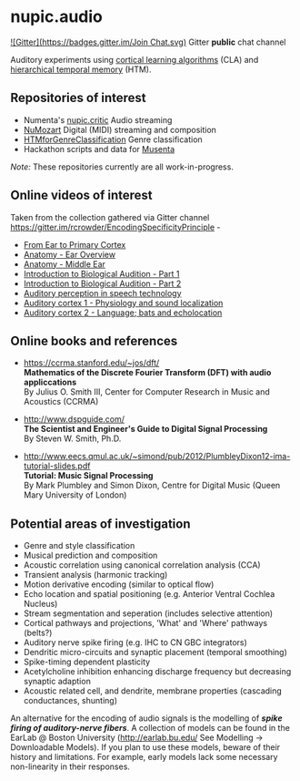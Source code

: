 # nupic.audio

[![Gitter](https://badges.gitter.im/Join Chat.svg)](https://gitter.im/nupic-community/nupic.audio?utm_source=badge&utm_medium=badge&utm_campaign=pr-badge) Gitter __public__ chat channel

Auditory experiments using [cortical learning algorithms](https://scholar.google.co.uk/scholar?q=cortical+learning+algorithms&hl=en&as_sdt=0&as_vis=1&oi=scholart&sa=X&ei=fYM6VZHVMIfqaIPcgNAI&ved=0CB4QgQMwAA) (CLA) and [hierarchical temporal memory](https://scholar.google.co.uk/scholar?q=hierarchical+temporal+memory&hl=en&as_sdt=0&as_vis=1&oi=scholart&sa=X&ei=1IM6Vfy6AZKO7AbSnYDgAQ&sqi=2&ved=0CB4QgQMwAA) (HTM).

## Repositories of interest

- Numenta's [nupic.critic](https://github.com/numenta/nupic.critic) Audio streaming
- [NuMozart](https://github.com/passiweinberger/NuMozart) Digital (MIDI) streaming and composition
- [HTMforGenreClassification](https://github.com/nupic.community/nupic.audio/HTMforGenreClassification) Genre classification
- Hackathon scripts and data for [Musenta](https://github.com/jinpan/Musenta)

_Note:_ These repositories currently are all work-in-progress.

## Online videos of interest

Taken from the collection gathered via Gitter channel https://gitter.im/rcrowder/EncodingSpecificityPrinciple -

- [From Ear to Primary Cortex](https://www.youtube.com/watch?v=H1B3_qZ-HRU)
- [Anatomy - Ear Overview](https://www.youtube.com/watch?v=qYv9V2qna6I&list)
- [Anatomy - Middle Ear](https://www.youtube.com/watch?v=-OuFKmZSZoY)
- [Introduction to Biological Audition - Part 1](https://www.youtube.com/watch?v=gr_B7wnl-ks)
- [Introduction to Biological Audition - Part 2](https://www.youtube.com/watch?v=NyqpsaWYbmY)
- [Auditory perception in speech technology](https://www.youtube.com/watch?v=HEsRrNh4UrU)
- [Auditory cortex 1 - Physiology and sound localization](https://www.youtube.com/watch?v=A0KpTR_Ujks)
- [Auditory cortex 2 - Language; bats and echolocation](https://www.youtube.com/watch?v=OAOec-To-84)

## Online books and references

- https://ccrma.stanford.edu/~jos/dft/  
**Mathematics of the Discrete Fourier Transform (DFT) with audio appliccations**  
By Julius O. Smith III, Center for Computer Research in Music and Acoustics (CCRMA)

- http://www.dspguide.com/  
**The Scientist and Engineer's Guide to Digital Signal Processing**  
By Steven W. Smith, Ph.D.

- http://www.eecs.qmul.ac.uk/~simond/pub/2012/PlumbleyDixon12-ima-tutorial-slides.pdf  
**Tutorial: Music Signal Processing**  
By Mark Plumbley and Simon Dixon, Centre for Digital Music (Queen Mary University of London)

## Potential areas of investigation

- Genre and style classification
- Musical prediction and composition
- Acoustic correlation using canonical correlation analysis (CCA)
- Transient analysis (harmonic tracking)
- Motion derivative encoding (similar to optical flow)
- Echo location and spatial positioning (e.g. Anterior Ventral Cochlea Nucleus)
- Stream segmentation and seperation (includes selective attention)
- Cortical pathways and projections, 'What' and 'Where' pathways (belts?)
- Auditory nerve spike firing (e.g. IHC to CN GBC integrators)
- Dendritic micro-circuits and synaptic placement (temporal smoothing)
- Spike-timing dependent plasticity
- Acetylcholine inhibition enhancing discharge frequency but decreasing synaptic adaption
- Acoustic related cell, and dendrite, membrane properties (cascading conductances, shunting)

An alternative for the encoding of audio signals is the modelling of _**spike firing of auditory-nerve fibers**_. A collection of models can be found in the EarLab @ Boston University (http://earlab.bu.edu/ See Modelling -> Downloadable Models). If you plan to use these models, beware of their history and limitations. For example, early models lack some necessary non-linearity in their responses. 

